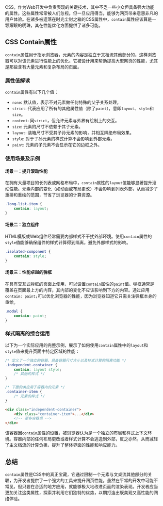 CSS，作为Web开发中负责表现的关键技术，其中不乏一些小众但具备强大功能的属性。这些属性常常被人们忽视，但一旦应用得当，能够为网页带来意惠非凡的用户体验。在诸多被遗落在时光尘封之箱的CSS属性中，`contain`属性应该算是一颗耀眼的明珠，其在性能优化方面提供了诸多可能。

## CSS Contain属性

`contain`属性用于指示浏览器，元素的内容是独立于文档流其他部分的，这样浏览器可以对该元素进行性能上的优化。它被设计用来帮助提高大型网页的性能，尤其是那些含有大量元素和复杂布局的页面。

### 属性值解读

`contain`属性有以下几个值：

- `none`: 默认值，表示不对元素做任何特殊的父子关系处理。
- `strict`: 代表应用了所有的其他属性值（除了`paint`），意即`layout`、`style`和`size`。
- `content`: 同`strict`，但允许元素与外界有绘制上的交互。
- `size`: 元素的尺寸不依赖于其子元素。
- `layout`: 装箱尺寸不受其子孙元素的影响，并相互隔绝布局效果。
- `style`: 对于子孙元素的样式计算不会影响到外部元素。
- `paint`: 元素的子元素不会显示在它的边框之外。

### 使用场景及示例

#### 场景一：提升滚动性能

在拥有大量项目的长列表或网格布局中，`contain`属性的`layout`值能够显著提升滚动性能。元素内部的变化（如动画或布局更改）不会影响到列表外部，从而减少了重排和重绘的范围，节省了浏览器的计算资源。

```css
.long-list-item {
    contain: layout;
}
```

#### 场景二：独立组件

HTML模版或Web组件经常需要内部样式不干扰外部环境。使用`contain`属性的`style`值能够确保组件的样式计算得到隔离，避免外部样式的影响。

```css
.isolated-component {
    contain: style;
}
```

#### 场景三：性能卓越的弹框

在具有交互式弹框的页面上使用，可以设置`contain`属性的`paint`值。弹框通常是覆盖在页面最上方的内容，其内部的变化不应该影响到下方的内容。通过应用`contain: paint;`可以优化浏览器的性能，因为浏览器知道它只需关注弹框本身的重绘。

```css
.modal {
    contain: paint;
}
```

### 样式隔离的综合运用

以下为一个实际应用的完整示例，展示了如何使用`contain`属性中的`layout`和`style`值来提升页面中特定区域的性能：

```css
/* 定义了一个独立的容器，具备容器尺寸大小以及样式计算的隔离功能 */
.independent-container {
    contain: layout style;
    /* 其他的样式 */
}

/* 下面的类应用于容器内的元素 */
.container-item {
    /* 元素的样式 */
}
```

```html
<div class="independent-container">
    <div class="container-item">...</div>
    <!-- 更多容器项 -->
</div>
```

该容器因`contain`属性的设置，被浏览器认为是一个独立的布局和样式上下文环境。容器内部的任何布局更改或者样式计算不会逃逸到外部，反之亦然。从而减轻了主文档流的计算负担，提升了整体界面的性能和响应能力。

## 总结

`contain`属性是CSS中的真正宝藏，它通过限制一个元素与文桌流其他部分的关联，为开发者提供了一个强大的工具来提升网页性能。虽然在平常的开发中可能不常见，但只要在合适的地方应用，就能够极大地改进页面的渲染表现。开发者应当更加关注这类属性，探索并利用它们独特的优势，以期打造出既美观又高性能的网络体验。